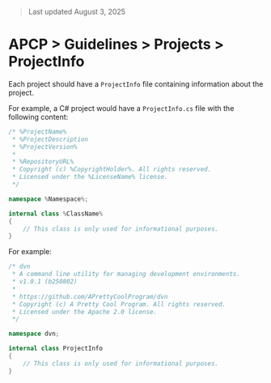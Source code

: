 > Last updated August 3, 2025

# APCP > Guidelines > Projects > ProjectInfo

Each project should have a `ProjectInfo` file containing information about the project.

For example, a C# project would have a `ProjectInfo.cs` file with the following content:

```csharp
/* %ProjectName%
 * %ProjectDescription
 * %ProjectVersion%
 *
 * %RepositoryURL%
 * Copyright (c) %CopyrightHolder%. All rights reserved.
 * Licensed under the %LicenseName% license.
 */

namespace %Namespace%;

internal class %ClassName%
{
    // This class is only used for informational purposes.
}
```

For example:

```csharp
/* dvn
 * A command line utility for managing development environments.
 * v1.0.1 (b250802)
 *
 * https://github.com/APrettyCoolProgram/dvn
 * Copyright (c) A Pretty Cool Program. All rights reserved.
 * Licensed under the Apache 2.0 license.
 */

namespace dvn;

internal class ProjectInfo
{
    // This class is only used for informational purposes.
}
```
